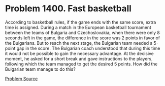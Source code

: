 # Problem 1400. Fast basketball 

According to basketball rules, if the game ends with the same score, extra time is assigned. During a match in the European basketball tournament between the teams of Bulgaria and Czechoslovakia, when there were only 8 seconds left in the game, the difference in the score was 2 points in favor of the Bulgarians. But to reach the next stage, the Bulgarian team needed a 5-point gap in the score. The Bulgarian coach understood that during this time it would not be possible to gain the necessary advantage. At the decisive moment, he asked for a short break and gave instructions to the players, following which the team managed to get the desired 5 points. How did the Bulgarian team manage to do this?

[Problem Source](https://www.trizland.ru/tasks/6169/)